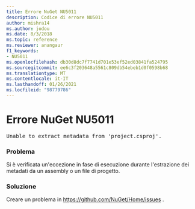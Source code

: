 ```yaml
---
title: Errore NuGet NU5011
description: Codice di errore NU5011
author: mishra14
ms.author: jodou
ms.date: 8/3/2018
ms.topic: reference
ms.reviewer: anangaur
f1_keywords:
- NU5011
ms.openlocfilehash: db30d8dc7f7741d701e53ef52ed03841fa524795
ms.sourcegitcommit: ee6c3f203648a5561c809db54ebeb1d0f0598b68
ms.translationtype: MT
ms.contentlocale: it-IT
ms.lasthandoff: 01/26/2021
ms.locfileid: "98779786"
---
```

# <a name="nuget-error-nu5011"></a>Errore NuGet NU5011
<pre>Unable to extract metadata from 'project.csproj'.</pre>

### <a name="issue"></a>Problema

Si è verificata un'eccezione in fase di esecuzione durante l'estrazione dei metadati da un assembly o un file di progetto.


### <a name="solution"></a>Soluzione

Creare un problema in https://github.com/NuGet/Home/issues .

